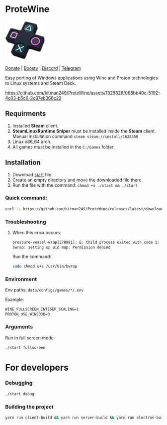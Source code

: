# ProteWine

<img src="icons/512.png" width="128">

[Donate](https://boosty.to/protewine/donate) | [Boosty](https://boosty.to/protewine) |  [Discord](https://discord.gg/X3S5xR46zm) |  [Telegram](https://t.me/protewine)  

Easy porting of Windows applications using Wine and Proton technologies to Linux systems and Steam Deck.

https://github.com/hitman249/ProteWine/assets/1325326/066bb40c-5192-4c03-b5c6-2c87eb366c22


## Requirments

1) Installed **Steam** client.
2) **SteamLinuxRuntime Sniper** must be installed inside the **Steam** client.  
   Manual installation command `steam steam://install/1628350`
3) Linux x86_64 arch.
4) All games must be installed in the `C:/Games` folder.

## Installation
1) Download [start](https://github.com/hitman249/ProteWine/releases/latest/download/start) file.
2) Create an empty directory and move the downloaded file there.
3) Run the file with the command: `chmod +x ./start && ./start`

### Quick command:
```bash
curl -L https://github.com/hitman249/ProteWine/releases/latest/download/start --output start; chmod +x ./start; ./start
```

### Troubleshooting

1) When this error occurs:
   ```
   pressure-vessel-wrap[278991]: E: Child process exited with code 1: bwrap: setting up uid map: Permission denied
   ```
   
   Run the command:
   ```bash
   sudo chmod u+s /usr/bin/bwrap
   ```

### Environment

Env paths: `data/configs/games/*/.env`  

Example:  
```dotenv
WINE_FULLSCREEN_INTEGER_SCALING=1
PROTON_USE_WINED3D=0
```

### Arguments

Run in full screen mode
```bash
./start fullscreen
```

# For developers

### Debugging
```bash
./start debug
```

### Building the project
```bash
yarn run client-build && yarn run server-build && yarn run electron-builder
```

